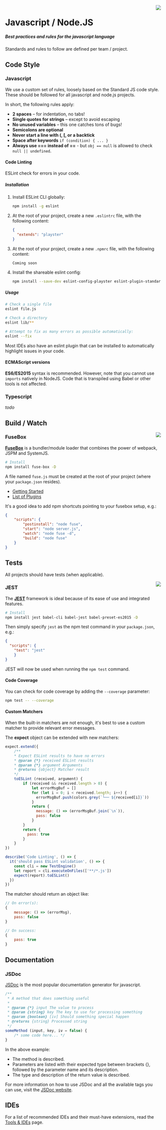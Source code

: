 <img src="/uploads/logos/js-logo.png" align="right" />

# Javascript / Node.JS
##### Best practices and rules for the javascript language

Standards and rules to follow are defined per team / project.

## Code Style
### Javascript

We use a custom set of rules, loosely based on the Standard JS code style. These should be followed for all javascript and node.js projects.

In short, the following rules apply:

- **2 spaces** – for indentation, no tabs!
- **Single quotes for strings** – except to avoid escaping
- **No unused variables** – this one catches tons of bugs!
- **Semicolons are optional**
- **Never start a line with (, [, or a backtick**
- **Space after keywords** `if (condition) { ... }`
- **Always use === instead of ==** - but `obj == null` is allowed to check `null || undefined`.

#### Code Linting

ESLint check for errors in your code.

##### Installation

1. Install ESLint CLI globally:
	```sh
	npm install -g eslint
	```

2. At the root of your project, create a new `.eslintrc` file, with the following content:
	```json
	{
	  "extends": "playster"
	}
	```

3. At the root of your project, create a new `.npmrc` file, with the following content:
	```
	Coming soon
	```

4. Install the shareable eslint config:
	```sh
	npm install --save-dev eslint-config-playster eslint-plugin-standard eslint-plugin-promise eslint-plugin-import eslint-plugin-node
	```

##### Usage

```bash
# Check a single file
eslint file.js

# Check a directory
eslint lib/**

# Attempt to fix as many errors as possible automatically:
eslint --fix
```

Most IDEs also have an eslint plugin that can be installed to automatically highlight issues in your code.

#### ECMAScript versions

**ES6/ES2015** syntax is recommended. However, note that you cannot use `imports` natively in NodeJS. Code that is transpiled using Babel or other tools is not affected.

### Typescript
*todo*

## Build / Watch

<img src="/uploads/logos/fusebox-logo.png" align="right" />

### FuseBox
[**FuseBox**](http://fuse-box.org/) is a bundler/module loader that combines the power of webpack, JSPM and SystemJS.

```sh
# Install
npm install fuse-box -D
```

A file named `fuse.js` must be created at the root of your project (where your `package.json` resides).

- [Getting Started](http://fuse-box.org/#configuration)
- [List of Plugins](http://fuse-box.org/#built-in-plugins)

It's a good idea to add npm shortcuts pointing to your fusebox setup, e.g.:

```json
{
	"scripts": {
		"postinstall": "node fuse",
		"start": "node server.js",
		"watch": "node fuse -d",
		"build": "node fuse"
	}
}
```

## Tests
All projects should have tests (when applicable).

<img src="/uploads/logos/jest-logo.png" align="right" />

### JEST
The [**JEST**](https://facebook.github.io/jest/) framework is ideal because of its ease of use and integrated features.

```sh
# Install
npm install jest babel-cli babel-jest babel-preset-es2015 -D
```

Then simply specify `jest` as the npm test command in your `package.json`, e.g.:
```json
{
  "scripts": {
    "test": "jest"
	}
}
```

JEST will now be used when running the `npm test` command.

#### Code Coverage

You can check for code coverage by adding the `--coverage` parameter:

```sh
npm test -- --coverage
```

#### Custom Matchers

When the built-in matchers are not enough, it's best to use a custom matcher to provide relevant error messages.

The **expect** object can be extended with new matchers:

```javascript
expect.extend({
    /**
    * Expect ESLint results to have no errors
    * @param {*} received ESLint results
    * @param {*} argument Arguments
    * @returns {object} Matcher result
    */
    toESLint (received, argument) {
        if (received && received.length > 0) {
            let errorMsgBuf = []
            for (let i = 0; i < received.length; i++) {
              errorMsgBuf.push(colors.grey(`└── ${received[i]}`))
            }
            return {
              message: () => (errorMsgBuf.join(`\n`)),
              pass: false
            }
        }
        return {
          pass: true
        }
    }
})

describe('Code Linting', () => {
  it('should pass ESLint validation', () => {
    const cli = new TestEngine()
    let report = cli.executeOnFiles(['**/*.js'])
    expect(report).toESLint()
  })
})
```

The matcher should return an object like:

```javascript
// On error(s):
{
    message: () => (errorMsg),
    pass: false
}

// On success:
{
    pass: true
}
```

## Documentation
### JSDoc
[JSDoc](http://usejsdoc.org/) is the most popular documentation generator for javascript.

```js
/**
 * A method that does something useful
 *
 * @param {*} input The value to process
 * @param {string} key The key to use for processing something
 * @param {boolean} [iv] Should something special happen
 * @returns {string} Processed string
 */
someMethod (input, key, iv = false) {
	/* some code here... */
}
```

In the above example:
- The method is described.
- Parameters are listed with their expected type between brackets {}, followed by the parameter name and its description.
- The type and description of the return value is described.

For more information on how to use JSDoc and all the available tags you can use, visit the [JSDoc website](http://usejsdoc.org/).

## IDEs
For a list of recommended IDEs and their must-have extensions, read the [Tools & IDEs](/dev/tools-ides.md) page.
